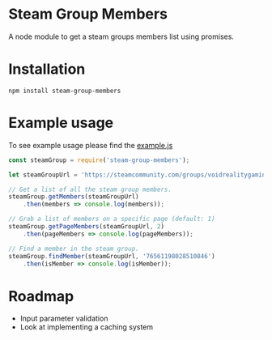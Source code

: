 # Steam Group Members
A node module to get a steam groups members list using promises.

# Installation
`npm install steam-group-members`

# Example usage
To see example usage please find the [example.js](https://github.com/b3none/steam-group-members/blob/master/example.js)

```javascript
const steamGroup = require('steam-group-members');

let steamGroupUrl = 'https://steamcommunity.com/groups/voidrealitygaming';

// Get a list of all the steam group members.
steamGroup.getMembers(steamGroupUrl)
    .then(members => console.log(members));

// Grab a list of members on a specific page (default: 1)
steamGroup.getPageMembers(steamGroupUrl, 2)
    .then(pageMembers => console.log(pageMembers));

// Find a member in the steam group.
steamGroup.findMember(steamGroupUrl, '76561198028510846')
    .then(isMember => console.log(isMember));
```

# Roadmap
- Input parameter validation
- Look at implementing a caching system